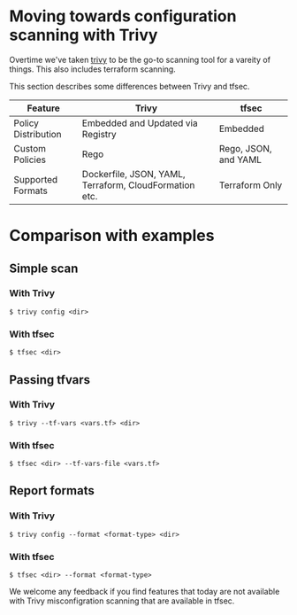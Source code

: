 # Moving towards configuration scanning with Trivy
Overtime we've taken [trivy][trivy] to be the go-to scanning tool for a vareity of things. This also includes terraform scanning.

This section describes some differences between Trivy and tfsec.

| Feature              | Trivy                                                  | tfsec                |
|----------------------|--------------------------------------------------------|----------------------|
| Policy Distribution | Embedded and Updated via Registry                      | Embedded             |
| Custom Policies      | Rego                                                   | Rego, JSON, and YAML |
| Supported Formats    | Dockerfile, JSON, YAML, Terraform, CloudFormation etc. | Terraform  Only      |


# Comparison with examples
## Simple scan
### With Trivy
```shell
$ trivy config <dir>
```
### With tfsec
```shell
$ tfsec <dir>
```

## Passing tfvars
### With Trivy
```shell
$ trivy --tf-vars <vars.tf> <dir>
```
### With tfsec
```shell
$ tfsec <dir> --tf-vars-file <vars.tf>
```

## Report formats
### With Trivy
```shell
$ trivy config --format <format-type> <dir>
```

### With tfsec
```shell
$ tfsec <dir> --format <format-type>
```

We welcome any feedback if you find features that today are not available with Trivy misconfigration scanning that are available in tfsec. 

[trivy]: https://github.com/aquasecurity/trivy